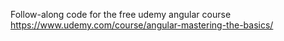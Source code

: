 Follow-along code for the free udemy angular course
https://www.udemy.com/course/angular-mastering-the-basics/